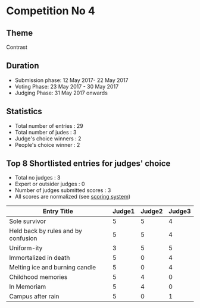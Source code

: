 # Competition No 4

## Theme
Contrast

## Duration
* Submission phase: 12 May 2017- 22 May 2017
* Voting Phase: 23 May 2017 - 30 May 2017
* Judging Phase: 31 May 2017 onwards

## Statistics
* Total number of entries : 29
* Total number of judes : 3
* Judge's choice winners : 2
* People's choice winner : 2

## Top 8 Shortlisted entries for judges' choice
* Total no judges : 3
* Expert or outsider judges : 0
* Number of judges submitted scores : 3
* All scores are normalized (see [scoring system](https://github.com/photography-ncbs/competition/blob/master/scoring.md))

| Entry Title | Judge1 | Judge2 | Judge3| 
| --- | --- |--- |---  |
| Sole survivor | 5 | 5  | 4 | 14 |
| Held back by rules and by confusion | 5 | 5  | 4 | 14 |
| Uniform-ity | 3 | 5  | 5 | 13 |
| Immortalized in death | 5 | 0  | 4 | 9 |
| Melting ice and burning candle | 5| 0  | 4 | 9 |
| Childhood memories | 5 | 4  | 0 | 9 |
| In Memoriam | 5 | 4  | 0 | 9 |
| Campus after rain | 5 | 0  | 1 | 6 |
